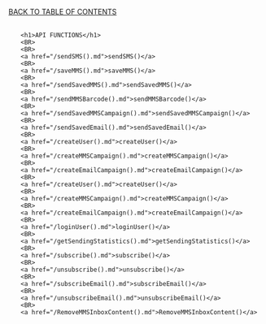 <a href="/TABLE%20OF%20CONTENTS.md">BACK TO TABLE OF CONTENTS</a>
<BR>
<BR>


<html>
<head>
</head>
<body>
<ul>

	<h1>API FUNCTIONS</h1>
	<BR>
	<BR>
	<a href="/sendSMS().md">sendSMS()</a>
	<BR>
	<a href="/saveMMS().md">saveMMS()</a>
	<BR>
	<a href="/sendSavedMMS().md">sendSavedMMS()</a>
	<BR>
	<a href="/sendMMSBarcode().md">sendMMSBarcode()</a>
	<BR>
	<a href="/sendSavedMMSCampaign().md">sendSavedMMSCampaign()</a>
	<BR>
	<a href="/sendSavedEmail().md">sendSavedEmail()</a>
	<BR>
	<a href="/createUser().md">createUser()</a>
	<BR>
	<a href="/createMMSCampaign().md">createMMSCampaign()</a>
	<BR>
	<a href="/createEmailCampaign().md">createEmailCampaign()</a>
	<BR>
	<a href="/createUser().md">createUser()</a>
	<BR>
	<a href="/createMMSCampaign().md">createMMSCampaign()</a>
	<BR>
	<a href="/createEmailCampaign().md">createEmailCampaign()</a>
	<BR>
	<a href="/loginUser().md">loginUser()</a>
	<BR>
	<a href="/getSendingStatistics().md">getSendingStatistics()</a>
	<BR>
	<a href="/subscribe().md">subscribe()</a>
	<BR>
	<a href="/unsubscribe().md">unsubscribe()</a>
	<BR>
	<a href="/subscribeEmail().md">subscribeEmail()</a>
	<BR>
	<a href="/unsubscribeEmail().md">unsubscribeEmail()</a>
	<BR>
	<a href="/RemoveMMSInboxContent().md">RemoveMMSInboxContent()</a>

</ul>
</body>
</html>
